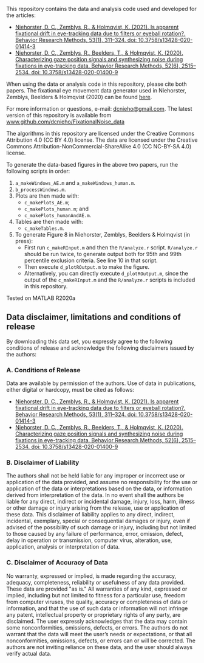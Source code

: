 This repository contains the data and analysis code used and developed for the articles:
- [Niehorster, D. C., Zemblys, R., & Holmqvist, K. (2021). Is apparent fixational drift in eye-tracking data due to filters or eyeball rotation?. Behavior Research Methods, 53(1), 311–324. doi: 10.3758/s13428-020-01414-3](https://doi.org/10.3758/s13428-020-01414-3)
- [Niehorster, D. C., Zemblys, R., Beelders, T., & Holmqvist, K. (2020). Characterizing gaze position signals and synthesizing noise during fixations in eye-tracking data. Behavior Research Methods, 52(6), 2515–2534. doi: 10.3758/s13428-020-01400-9](https://doi.org/10.3758/s13428-020-01400-9)

When using the data or analysis code in this repository, please cite both papers. The fixational eye movement data generator used in Niehorster, Zemblys, Beelders & Holmqvist (2020) can be found [here](https://github.com/dcnieho/FixationalNoise_generator).

For more information or questions, e-mail: dcnieho@gmail.com. The latest version of this repository is available
from www.github.com/dcnieho/FixationalNoise_data

The algorithms in this repository are licensed under the Creative Commons Attribution 4.0 (CC BY 4.0) license. The data are licensed under the Creative Commons Attribution-NonCommercial-ShareAlike 4.0 (CC NC-BY-SA 4.0) license.

To generate the data-based figures in the above two papers, run the following scripts in order:
1. `a_makeWindows_AE.m` and `a_makeWindows_human.m`.
2. `b_processWindows.m`.
3. Plots are then made with:
   - `c_makePlots_AE.m`;
   - `c_makePlots_human.m`; and
   - `c_makePlots_humanAndAE.m`.
4. Tables are then made with:
   - `c_makeTables.m`.
5. To generate Figure 8 in Niehorster, Zemblys, Beelders & Holmqvist (in press):
   - First run `c_makeRInput.m` and then the `R/analyze.r` script. `R/analyze.r` should be run twice, to generate output both for 95th and 99th percentile exclusion criteria. See line 10 in that script.
   - Then execute `d_plotROutput.m` to make the figure.
   - Alternatively, you can directly execute `d_plotROutput.m`, since the output of the `c_makeRInput.m` and the `R/analyze.r` scripts is included in this repository.

Tested on MATLAB R2020a


## Data disclaimer, limitations and conditions of release
By downloading this data set, you expressly agree to the following conditions of release and acknowledge the following disclaimers issued by the authors:

### A. Conditions of Release
Data are available by permission of the authors. Use of data in publications, either digital or hardcopy, must be cited as follows: 
- [Niehorster, D. C., Zemblys, R., & Holmqvist, K. (2021). Is apparent fixational drift in eye-tracking data due to filters or eyeball rotation?. Behavior Research Methods, 53(1), 311–324. doi: 10.3758/s13428-020-01414-3](https://doi.org/10.3758/s13428-020-01414-3)
- [Niehorster, D. C., Zemblys, R., Beelders, T., & Holmqvist, K. (2020). Characterizing gaze position signals and synthesizing noise during fixations in eye-tracking data. Behavior Research Methods, 52(6), 2515–2534. doi: 10.3758/s13428-020-01400-9](https://doi.org/10.3758/s13428-020-01400-9)

### B. Disclaimer of Liability
The authors shall not be held liable for any improper or incorrect use or application of the data provided, and assume no responsibility for the use or application of the data or interpretations based on the data, or information derived from interpretation of the data. In no event shall the authors be liable for any direct, indirect or incidental damage, injury, loss, harm, illness or other damage or injury arising from the release, use or application of these data. This disclaimer of liability applies to any direct, indirect, incidental, exemplary, special or consequential damages or injury, even if advised of the possibility of such damage or injury, including but not limited to those caused by any failure of performance, error, omission, defect, delay in operation or transmission, computer virus, alteration, use, application, analysis or interpretation of data.

### C. Disclaimer of Accuracy of Data
No warranty, expressed or implied, is made regarding the accuracy, adequacy, completeness, reliability or usefulness of any data provided. These data are provided "as is." All warranties of any kind, expressed or implied, including but not limited to fitness for a particular use, freedom from computer viruses, the quality, accuracy or completeness of data or information, and that the use of such data or information will not infringe any patent, intellectual property or proprietary rights of any party, are disclaimed. The user expressly acknowledges that the data may contain some nonconformities, omissions, defects, or errors. The authors do not warrant that the data will meet the user’s needs or expectations, or that all nonconformities, omissions, defects, or errors can or will be corrected. The authors are not inviting reliance on these data, and the user should always verify actual data.

